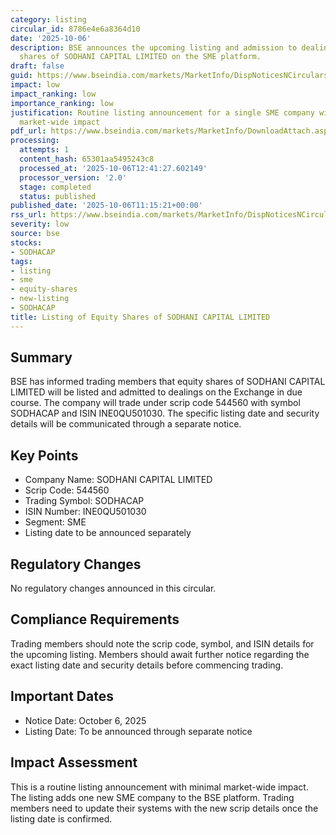 ```yaml
---
category: listing
circular_id: 8786e4e6a8364d10
date: '2025-10-06'
description: BSE announces the upcoming listing and admission to dealings of equity
  shares of SODHANI CAPITAL LIMITED on the SME platform.
draft: false
guid: https://www.bseindia.com/markets/MarketInfo/DispNoticesNCirculars.aspx?Noticeid={F0FB8AF4-F470-4244-A8FD-3EBEDEF366CC}&noticeno=20251006-26&dt=10/06/2025&icount=26&totcount=28&flag=0
impact: low
impact_ranking: low
importance_ranking: low
justification: Routine listing announcement for a single SME company with limited
  market-wide impact
pdf_url: https://www.bseindia.com/markets/MarketInfo/DownloadAttach.aspx?id=20251006-26&attachedId=
processing:
  attempts: 1
  content_hash: 65301aa5495243c8
  processed_at: '2025-10-06T12:41:27.602149'
  processor_version: '2.0'
  stage: completed
  status: published
published_date: '2025-10-06T11:15:21+00:00'
rss_url: https://www.bseindia.com/markets/MarketInfo/DispNoticesNCirculars.aspx?Noticeid={F0FB8AF4-F470-4244-A8FD-3EBEDEF366CC}&noticeno=20251006-26&dt=10/06/2025&icount=26&totcount=28&flag=0
severity: low
source: bse
stocks:
- SODHACAP
tags:
- listing
- sme
- equity-shares
- new-listing
- SODHACAP
title: Listing of Equity Shares of SODHANI CAPITAL LIMITED
---
```


## Summary

BSE has informed trading members that equity shares of SODHANI CAPITAL LIMITED will be listed and admitted to dealings on the Exchange in due course. The company will trade under scrip code 544560 with symbol SODHACAP and ISIN INE0QU501030. The specific listing date and security details will be communicated through a separate notice.

## Key Points

- Company Name: SODHANI CAPITAL LIMITED
- Scrip Code: 544560
- Trading Symbol: SODHACAP
- ISIN Number: INE0QU501030
- Segment: SME
- Listing date to be announced separately

## Regulatory Changes

No regulatory changes announced in this circular.

## Compliance Requirements

Trading members should note the scrip code, symbol, and ISIN details for the upcoming listing. Members should await further notice regarding the exact listing date and security details before commencing trading.

## Important Dates

- Notice Date: October 6, 2025
- Listing Date: To be announced through separate notice

## Impact Assessment

This is a routine listing announcement with minimal market-wide impact. The listing adds one new SME company to the BSE platform. Trading members need to update their systems with the new scrip details once the listing date is confirmed.